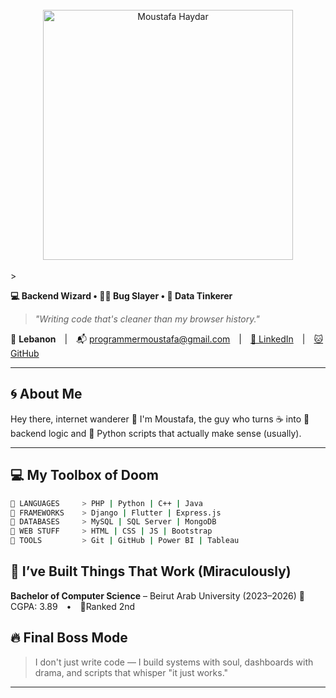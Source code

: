 <br/>
<div align="center">
<img src="https://github.com/TheDebugger206/TheDebugger206/blob/main/name.gif" alt="Moustafa Haydar" width="400" />
</div>
<br/>>

**💻 Backend Wizard • 🧙‍♂️ Bug Slayer • 🧠 Data Tinkerer**

> *"Writing code that's cleaner than my browser history."*

📍 **Lebanon** | 📬 [programmermoustafa@gmail.com](mailto:programmermoustafa@gmail.com) | [🔗 LinkedIn](https://linkedin.com/in/pg-moustafa) | [🐱 GitHub](https://github.com/PG-Moustafa)

---

## 🌀 About Me

Hey there, internet wanderer 👋 I'm Moustafa, the guy who turns ☕ into 🧠 backend logic and 🐍 Python scripts that actually make sense (usually).

---

## 💻 My Toolbox of Doom

```bash
🧰 LANGUAGES     > PHP | Python | C++ | Java 
🧰 FRAMEWORKS    > Django | Flutter | Express.js
🧰 DATABASES     > MySQL | SQL Server | MongoDB
🧰 WEB STUFF     > HTML | CSS | JS | Bootstrap
🧰 TOOLS         > Git | GitHub | Power BI | Tableau
```

## 🧠 I’ve Built Things That Work (Miraculously)


**Bachelor of Computer Science** – Beirut Arab University (2023–2026)
🧠 CGPA: 3.89 • 🥈Ranked 2nd

## 🔥 Final Boss Mode

> I don't just write code — I build systems with soul, dashboards with drama, and scripts that whisper "it just works."

---
